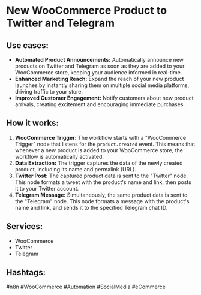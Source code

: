 # New WooCommerce Product to Twitter and Telegram

## Use cases:

*   **Automated Product Announcements:** Automatically announce new products on Twitter and Telegram as soon as they are added to your WooCommerce store, keeping your audience informed in real-time.
*   **Enhanced Marketing Reach:** Expand the reach of your new product launches by instantly sharing them on multiple social media platforms, driving traffic to your store.
*   **Improved Customer Engagement:** Notify customers about new product arrivals, creating excitement and encouraging immediate purchases.

## How it works:

1.  **WooCommerce Trigger:** The workflow starts with a "WooCommerce Trigger" node that listens for the `product.created` event. This means that whenever a new product is added to your WooCommerce store, the workflow is automatically activated.
2.  **Data Extraction:** The trigger captures the data of the newly created product, including its name and permalink (URL).
3.  **Twitter Post:** The captured product data is sent to the "Twitter" node. This node formats a tweet with the product's name and link, then posts it to your Twitter account.
4.  **Telegram Message:** Simultaneously, the same product data is sent to the "Telegram" node. This node formats a message with the product's name and link, and sends it to the specified Telegram chat ID.

## Services:

*   WooCommerce
*   Twitter
*   Telegram

## Hashtags:

#n8n #WooCommerce #Automation #SocialMedia #eCommerce
